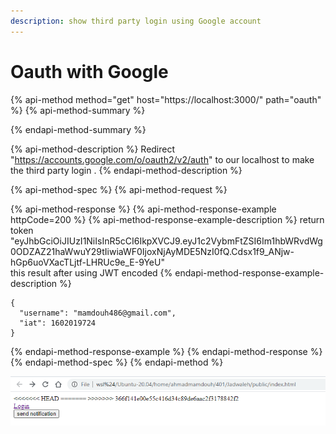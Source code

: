 ```yaml
---
description: show third party login using Google account
---
```


# Oauth with Google

{% api-method method="get" host="https://localhost:3000/" path="oauth" %}
{% api-method-summary %}

{% endapi-method-summary %}

{% api-method-description %}
Redirect "https://accounts.google.com/o/oauth2/v2/auth" to our localhost to make the third party login .
{% endapi-method-description %}

{% api-method-spec %}
{% api-method-request %}

{% api-method-response %}
{% api-method-response-example httpCode=200 %}
{% api-method-response-example-description %}
return token "eyJhbGciOiJIUzI1NiIsInR5cCI6IkpXVCJ9.eyJ1c2VybmFtZSI6Im1hbWRvdWg0ODZAZ21haWwuY29tIiwiaWF0IjoxNjAyMDE5NzI0fQ.Cdsx1f9\_ANjw-hGp6uoVXacTLjtf-LHRUc9e\_E-9YeU"  
this result after using JWT encoded 
{% endapi-method-response-example-description %}

```
{
  "username": "mamdouh486@gmail.com",
  "iat": 1602019724
}
```
{% endapi-method-response-example %}
{% endapi-method-response %}
{% endapi-method-spec %}
{% endapi-method %}

![](.gitbook/assets/image.png)

